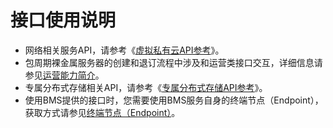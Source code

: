 # 接口使用说明<a name="ZH-CN_TOPIC_0131668048"></a>

-   网络相关服务API，请参考《[虚拟私有云API参考](https://support.huaweicloud.com/api-vpc/zh-cn_topic_0050065465.html)》。
-   包周期裸金属服务器的创建和退订流程中涉及和运营类接口交互，详细信息请参见[运营能力简介](https://support.huaweicloud.com/api-oce/zh-cn_topic_0075195195.html)。
-   专属分布式存储相关API，请参考《[专属分布式存储API参考](https://support.huaweicloud.com/api-dss/dss_02_0001.html)》。
-   使用BMS提供的接口时，您需要使用BMS服务自身的终端节点（Endpoint），获取方式请参见[终端节点（Endpoint）](终端节点（Endpoint）.md)。

